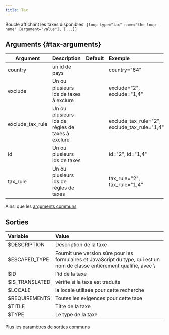 ```yaml
---
title: Tax
---
```


Boucle affichant les taxes disponibles.
`{loop type="tax" name="the-loop-name" [argument="value"], [...]}`

## Arguments {#tax-arguments}

| Argument         | Description                                      | Default | Exemple                                      |
|------------------|:-------------------------------------------------|:-------:|:---------------------------------------------|
| country          | un id de pays                                    |         | country="64"                                 |
| exclude          | Un ou plusieurs ids de taxes à exclure           |         | exclude="2", exclude="1,4"                   |
| exclude_tax_rule | Un ou plusieurs ids de règles de taxes à exclure |         | exclude_tax_rule="2", exclude_tax_rule="1,4" |
| id               | Un ou plusieurs ids de taxes                     |         | id="2", id="1,4"                             |
| tax_rule         | Un ou plusieurs ids de règles de taxes           |         | tax_rule="2", tax_rule="1,4"                 |

Ainsi que les [arguments communs](./global_arguments)

## Sorties

| Variable       | Value                                                                                                                      |
|:---------------|:---------------------------------------------------------------------------------------------------------------------------|
| $DESCRIPTION   | Description de la taxe                                                                                                     |
| $ESCAPED_TYPE  | Fournit une version sûre pour les formulaires et JavaScript du type, qui est un nom de classe entièrement qualifié, avec \ |
| $ID            | l'id de la taxe                                                                                                            |
| $IS_TRANSLATED | vérifie si la taxe est traduite                                                                                            |
| $LOCALE        | la locale utilisée pour cette recherche                                                                                    |
| $REQUIREMENTS  | Toutes les exigences pour cette taxe                                                                                       |
| $TITLE         | Titre de la taxe                                                                                                           |
| $TYPE          | Le type de la taxe                                                                                                         |

Plus les [paramètres de sorties communs](./global_outputs)
